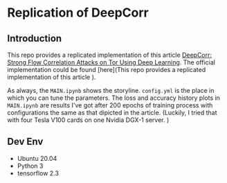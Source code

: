 # Replication of DeepCorr

## Introduction
This repo provides a replicated implementation of this article [DeepCorr: Strong Flow Correlation Attacks on Tor Using Deep Learning](https://arxiv.org/abs/1808.07285v1). The official implementation could be found [here](This repo provides a replicated implementation of this article ).

As always, the `MAIN.ipynb` shows the storyline. `config.yml` is the place in which you can tune the parameters. 
The loss and accuracy history plots in `MAIN.ipynb` are results I've got after 200 epochs of training process with configurations the same as that dipicted in the article. (Luckily, I tried that with four Tesla V100 cards on one Nvidia DGX-1 server. )

## Dev Env
- Ubuntu 20.04
- Python 3
- tensorflow 2.3


